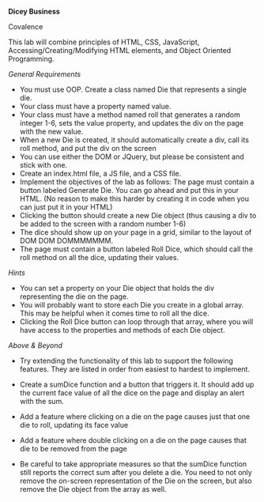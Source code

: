 
**Dicey Business**

Covalence

This lab will combine principles of HTML, CSS, JavaScript, Accessing/Creating/Modifying HTML elements, and Object Oriented Programming.

*General Requirements*

- You must use OOP. Create a class named Die that represents a single die.
- Your class must have a property named value.
- Your class must have a method named roll that generates a random integer 1-6, sets the value property, and updates the div on the page with the new value.
- When a new Die is created, it should automatically create a div, call its roll method, and put the div on the screen
- You can use either the DOM or JQuery, but please be consistent and stick with one.
- Create an index.html file, a JS file, and a CSS file.
- Implement the objectives of the lab as follows:
The page must contain a button labeled Generate Die. You can go ahead and put this in your HTML. (No reason to make this harder by creating it in code when you can just put it in your HTML)
- Clicking the button should create a new Die object (thus causing a div to be added to the screen with a random number 1-6)
- The dice should show up on your page in a grid, similar to the layout of DOM DOM DOMMMMMMM.
- The page must contain a button labeled Roll Dice, which should call the roll method on all the dice, updating their values.

*Hints*

- You can set a property on your Die object that holds the div representing the die on the page.
- You will probably want to store each Die you create in a global array. This may be helpful when it comes time to roll all the dice.
- Clicking the Roll Dice button can loop through that array, where you will have access to the properties and methods of each Die object.

*Above & Beyond*
- Try extending the functionality of this lab to support the following features. They are listed in order from easiest to hardest to implement.

- Create a sumDice function and a button that triggers it. It should add up the current face value of all the dice on the page and display an alert with the sum.
- Add a feature where clicking on a die on the page causes just that one die to roll, updating its face value
- Add a feature where double clicking on a die on the page causes that die to be removed from the page
- Be careful to take appropriate measures so that the sumDice function still reports the correct sum after you delete a die. You need to not only remove the on-screen representation of the Die on the screen, but also remove the Die object from the array as well.